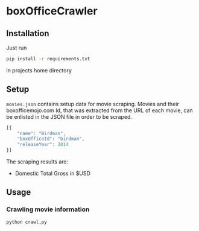 # boxOfficeCrawler

## Installation

Just run 

```bash
pip install -r requirements.txt
```

in projects home directory

## Setup

`movies.json` contains setup data for movie scraping. Movies and their boxofficemojo.com Id, that was extracted from the URL of each movie, can be enlisted in the JSON file in order to be scraped.

```javascript
[{
	"name": "Birdman",
	"boxOfficeId": "birdman",
	"releaseYear": 2014
}]
```

The scraping results are:

* Domestic Total Gross in $USD

## Usage

### Crawling movie information

```python
python crawl.py
```